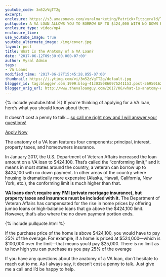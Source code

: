 ```yaml
---
youtube_code: 3m52zVgTT2g
excerpt:
enclosure: https://s3.amazonaws.com/vyralmarketing/Patrick+Fitzgerald/The+VA+Loan+Guy-+How+veterans+financing+works.mp4
pullquote: A VA LOAN ALLOWS YOU TO BORROW UP TO $424,000 WITH NO DOWN PAYMENT.
enclosure_type: video/mp4
enclosure_time:
use_youtube_image: true
youtube_alternate_image: /img/cover.jpg
layout: post
title: What Is the Anatomy of a VA Loan?
date: '2017-06-12T09:30:00.000-07:00'
author: Vyral Admin
tags:
- VA Loans
modified_time: '2017-06-27T15:45:28.855-07:00'
thumbnail: https://i.ytimg.com/vi/3m52zVgTT2g/default.jpg
blogger_id: tag:blogger.com,1999:blog-4130350860975241153.post-5695016289138504728
blogger_orig_url: http://www.thevaloanguy.com/2017/06/what-is-anatomy-of-va-loan.html
---
```

{% include youtube.html %}
If you’re thinking of applying for a VA loan, here’s what you should know about them.

It doesn't cost a penny to talk....<a href="http://texas-vet-loans.com/contact/" target="_blank">so call me right now and I will answer your questions!</a>

<a href="https://preapp1003.com/id/Patrick-Fitzgerald/" target="_blank">Apply Now</a>

The anatomy of a VA loan features four components: principal, interest, property taxes, and homeowners insurance.

In January 2017, the U.S. Department of Veteran Affairs increased the loan amount on a VA loan to $424,100. That’s called the “conforming limit,”  and it means in most states around the country, a veteran can borrow up to $424,100 with no down payment. In other areas of the country where housing is dramatically more expensive (Alaska, Hawaii, California, New York, etc.), the conforming limit is much higher than that.

**VA loans don’t require any PMI (private mortgage insurance), but property taxes and insurance must be included with it.** The Department of Veteran Affairs has compensated for the rise in home prices by offering jumbo loans or high-balance loans that go above the $424,100 limit. However, that’s also where the no down payment portion ends.

{% include pullquote.html %}

If the purchase price of the home is above $424,100, you would have to pay 25% of the overage. For example, if a home is priced at $524,000—which is $100,000 over the limit—that means you’d pay $25,000. There is no limit as to how high you can purchase as you pay 25% of the overage

If you have any questions about the anatomy of a VA loan, don’t hesitate to reach out to me. As I always say, it doesn’t cost a penny to talk. Just give me a call and I’d be happy to help.
